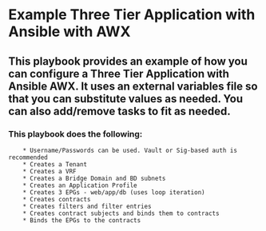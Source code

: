 # <h1>Example Three Tier Application with Ansible with AWX</h1>

## <h2> This playbook provides an example of how you can configure a Three Tier Application with Ansible AWX. It uses an external variables file so that you can substitute values as needed. You can also add/remove tasks to fit as needed. </h2>

### <h3> This playbook does the following: </h3>
        * Username/Passwords can be used. Vault or Sig-based auth is recommended
        * Creates a Tenant
        * Creates a VRF
        * Creates a Bridge Domain and BD subnets
        * Creates an Application Profile
        * Creates 3 EPGs - web/app/db (uses loop iteration)
        * Creates contracts
        * Creates filters and filter entries
        * Creates contract subjects and binds them to contracts
        * Binds the EPGs to the contracts
